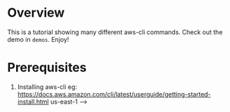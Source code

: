 # Overview

This is a tutorial showing many different aws-cli commands. Check out the demo in `demos`. Enjoy!
# Prerequisites

1) Installing aws-cli
eg: https://docs.aws.amazon.com/cli/latest/userguide/getting-started-install.html
us-east-1 -->